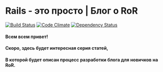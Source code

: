 Rails - это просто | Блог о RoR
====

[![Build Status](https://travis-ci.org/davetoxa/davetoxa.png?branch=master)](https://travis-ci.org/davetoxa/davetoxa)
[![Code Climate](https://codeclimate.com/github/davetoxa/davetoxa.png)](https://codeclimate.com/github/davetoxa/davetoxa)
[![Dependency Status](https://gemnasium.com/davetoxa/davetoxa.png)](https://gemnasium.com/davetoxa/davetoxa)

#### Всем всем привет! 
#### Скоро, здесь будет интересная серия статей,
#### В которой будет описан процесс разработки блога для новичков на RoR.
